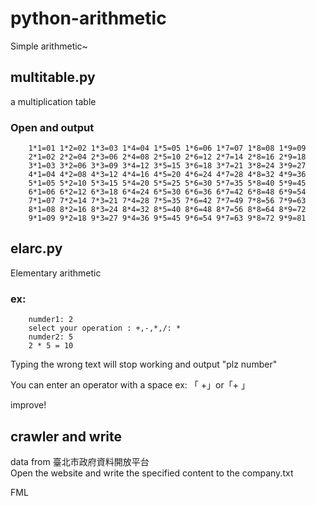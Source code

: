 # python-arithmetic
Simple arithmetic~


## multitable.py 
	

a multiplication table

### Open and output

		1*1=01 1*2=02 1*3=03 1*4=04 1*5=05 1*6=06 1*7=07 1*8=08 1*9=09
		2*1=02 2*2=04 2*3=06 2*4=08 2*5=10 2*6=12 2*7=14 2*8=16 2*9=18
		3*1=03 3*2=06 3*3=09 3*4=12 3*5=15 3*6=18 3*7=21 3*8=24 3*9=27
		4*1=04 4*2=08 4*3=12 4*4=16 4*5=20 4*6=24 4*7=28 4*8=32 4*9=36
		5*1=05 5*2=10 5*3=15 5*4=20 5*5=25 5*6=30 5*7=35 5*8=40 5*9=45
		6*1=06 6*2=12 6*3=18 6*4=24 6*5=30 6*6=36 6*7=42 6*8=48 6*9=54
		7*1=07 7*2=14 7*3=21 7*4=28 7*5=35 7*6=42 7*7=49 7*8=56 7*9=63
		8*1=08 8*2=16 8*3=24 8*4=32 8*5=40 8*6=48 8*7=56 8*8=64 8*9=72
		9*1=09 9*2=18 9*3=27 9*4=36 9*5=45 9*6=54 9*7=63 9*8=72 9*9=81


## elarc.py

Elementary arithmetic 

### ex:
		numder1: 2
		select your operation : +,-,*,/: *
		numder2: 5
		2 * 5 = 10

Typing the wrong text will stop working and output "plz number" 
  
  You can enter an operator with a space  ex: 「    +」or「+    」
  
  
improve!

## crawler and write

data from 臺北市政府資料開放平台  
Open the website and write the specified content to the company.txt
  
  
  FML 


